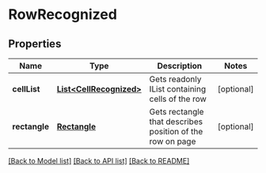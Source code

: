 ﻿
# RowRecognized


## Properties
Name | Type | Description | Notes
------------ | ------------- | ------------- | -------------
**cellList** | [**List&lt;CellRecognized&gt;**](CellRecognized.md) | Gets readonly IList containing cells of the row | [optional]
**rectangle** | [**Rectangle**](Rectangle.md) | Gets rectangle that describes position of the row on page | [optional]


[[Back to Model list]](../README.md#documentation-for-models) [[Back to API list]](../README.md#documentation-for-api-endpoints) [[Back to README]](../README.md)


